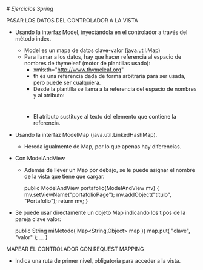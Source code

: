 <em># Ejercicios Spring</em>

PASAR LOS DATOS DEL CONTROLADOR A LA VISTA

* Usando la interfaz Model, inyectándola en el controlador a través del método index.
    * Model es un mapa de datos clave-valor (java.util.Map)
  * Para llamar a los datos, hay que hacer referencia al espacio de nombres de thymeleaf (motor de plantillas usado):
    * xmls:th="http://www.thymeleaf.org"
    * th es una referencia dada de forma arbitraria para ser usada, pero puede ser cualquiera.
    * Desde la plantilla se llama a la referencia del espacio de nombres y al atributo: <h1 th:text="&{titulo}"></h1>
    * El atributo sustituye al texto del elemento que contiene la referencia.

* Usando la interfaz ModelMap (java.util.LinkedHashMap).
  * Hereda igualmente de Map, por lo que apenas hay diferencias.

* Con ModelAndView
  * Además de llever un Map por debajo, se le puede asignar el nombre de la vista que tiene que cargar.
  
    public ModelAndView portafolio(ModelAndView mv) {
        mv.setViewName("portafolioPage");
        mv.addObject("titulo", "Portafolio");
        return mv;
    }

* Se puede usar directamente un objeto Map indicando los tipos de la pareja clave valor:
  
    public String miMetodo( Map<String,Object> map ){
        map.put( "clave", "valor" );
        ...
    }


MAPEAR EL CONTROLADOR CON REQUEST MAPPING
* Indica una ruta de primer nivel, obligatoria para acceder a la vista.